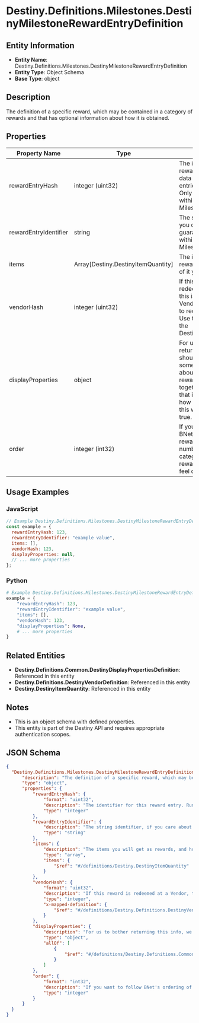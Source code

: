 # Destiny.Definitions.Milestones.DestinyMilestoneRewardEntryDefinition

## Entity Information
- **Entity Name**: Destiny.Definitions.Milestones.DestinyMilestoneRewardEntryDefinition
- **Entity Type**: Object Schema
- **Base Type**: object

## Description
The definition of a specific reward, which may be contained in a category of rewards and that has optional information about how it is obtained.

## Properties

| Property Name | Type | Description | Required |
|---------------|------|-------------|----------|
| rewardEntryHash | integer (uint32) | The identifier for this reward entry. Runtime data will refer to reward entries by this hash. Only guaranteed unique within the specific Milestone. | No |
| rewardEntryIdentifier | string | The string identifier, if you care about it. Only guaranteed unique within the specific Milestone. | No |
| items | Array[Destiny.DestinyItemQuantity] | The items you will get as rewards, and how much of it you'll get. | No |
| vendorHash | integer (uint32) | If this reward is redeemed at a Vendor, this is the hash of the Vendor to go to in order to redeem the reward. Use this hash to look up the DestinyVendorDefinition. | No |
| displayProperties | object | For us to bother returning this info, we should be able to return some kind of information about why these rewards are grouped together. This is ideally that information. Look at how confident I am that this will always remain true. | No |
| order | integer (int32) | If you want to follow BNet's ordering of these rewards, use this number within a given category to order the rewards. Yeah, I know. I feel dirty too. | No |

## Usage Examples

### JavaScript
```javascript
// Example Destiny.Definitions.Milestones.DestinyMilestoneRewardEntryDefinition object
const example = {
  rewardEntryHash: 123,
  rewardEntryIdentifier: "example value",
  items: [],
  vendorHash: 123,
  displayProperties: null,
  // ... more properties
};
```

### Python
```python
# Example Destiny.Definitions.Milestones.DestinyMilestoneRewardEntryDefinition object
example = {
    "rewardEntryHash": 123,
    "rewardEntryIdentifier": "example value",
    "items": [],
    "vendorHash": 123,
    "displayProperties": None,
    # ... more properties
}
```

## Related Entities
- **Destiny.Definitions.Common.DestinyDisplayPropertiesDefinition**: Referenced in this entity
- **Destiny.Definitions.DestinyVendorDefinition**: Referenced in this entity
- **Destiny.DestinyItemQuantity**: Referenced in this entity

## Notes
- This is an object schema with defined properties.
- This entity is part of the Destiny API and requires appropriate authentication scopes.

## JSON Schema
```json
{
  "Destiny.Definitions.Milestones.DestinyMilestoneRewardEntryDefinition":   {
      "description": "The definition of a specific reward, which may be contained in a category of rewards and that has optional information about how it is obtained.",
      "type": "object",
      "properties": {
          "rewardEntryHash": {
              "format": "uint32",
              "description": "The identifier for this reward entry. Runtime data will refer to reward entries by this hash. Only guaranteed unique within the specific Milestone.",
              "type": "integer"
          },
          "rewardEntryIdentifier": {
              "description": "The string identifier, if you care about it. Only guaranteed unique within the specific Milestone.",
              "type": "string"
          },
          "items": {
              "description": "The items you will get as rewards, and how much of it you'll get.",
              "type": "array",
              "items": {
                  "$ref": "#/definitions/Destiny.DestinyItemQuantity"
              }
          },
          "vendorHash": {
              "format": "uint32",
              "description": "If this reward is redeemed at a Vendor, this is the hash of the Vendor to go to in order to redeem the reward. Use this hash to look up the DestinyVendorDefinition.",
              "type": "integer",
              "x-mapped-definition": {
                  "$ref": "#/definitions/Destiny.Definitions.DestinyVendorDefinition"
              }
          },
          "displayProperties": {
              "description": "For us to bother returning this info, we should be able to return some kind of information about why these rewards are grouped together. This is ideally that information. Look at how confident I am that this will always remain true.",
              "type": "object",
              "allOf": [
                  {
                      "$ref": "#/definitions/Destiny.Definitions.Common.DestinyDisplayPropertiesDefinition"
                  }
              ]
          },
          "order": {
              "format": "int32",
              "description": "If you want to follow BNet's ordering of these rewards, use this number within a given category to order the rewards. Yeah, I know. I feel dirty too.",
              "type": "integer"
          }
      }
  }
}
```
